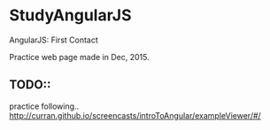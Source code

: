 # StudyAngularJS
AngularJS: First Contact

Practice web page made in Dec, 2015.


## TODO::

practice following..
http://curran.github.io/screencasts/introToAngular/exampleViewer/#/
